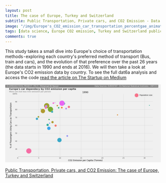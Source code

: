 ```yaml
---
layout: post
title: The case of Europe, Turkey and Switzerland
subtitle: Public Transportation, Private cars, and CO2 Emission - Data Science
image: "/img/Europe's_CO2_emission_car_transportation_percentgae_animated%20plot.gif"
tags: [data science, Europe CO2 emission, Turkey and Switzerland public transportation, animated europe graph]
comments: true
---
```


This study takes a small dive into Europe's choice of transportation methods - exploring each country's preferred method of transport (Bus, train and cars), and the evolution of that preference over the past 26 years (the data starts in 1990 and ends at 2016). We will then take a look at Europe's CO2 emission data by country. To see the full dat6a analysis and access the code [read the article on The Startup on Medium](https://medium.com/@mhd.ali.nasser/public-transportation-private-cars-and-co2-emission-the-case-of-europe-turkey-and-switzerland-d5d6aa6988f1)

![CO2 and public transportation graph](/img/Europe's_CO2_emission_car_transportation_percentgae_animated%20plot.gif)

[Public Transportation, Private cars, and CO2 Emission: The case of Europe, Turkey and Switzerland](https://medium.com/@mhd.ali.nasser/public-transportation-private-cars-and-co2-emission-the-case-of-europe-turkey-and-switzerland-d5d6aa6988f1)
